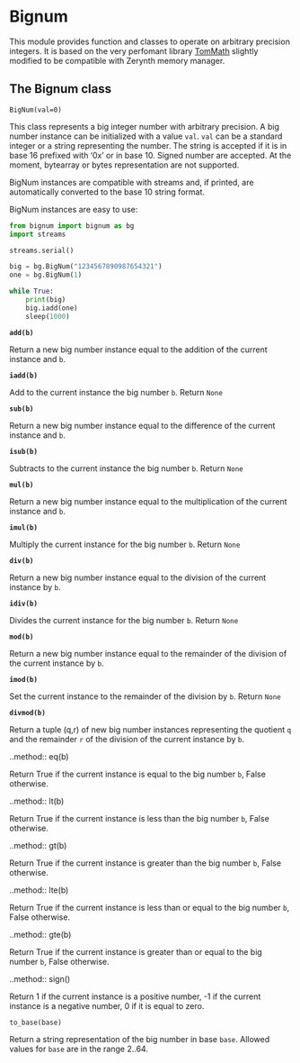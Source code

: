 # Bignum

This module provides function and classes to operate on arbitrary precision integers.
It is based on the very perfomant library [TomMath](https://github.com/libtom/libtommath) slightly
modified to be compatible with Zerynth memory manager.

## The Bignum class



`BigNum(val=0)`

This class represents a big integer number with arbitrary precision. A big number instance can be initialized with
a value ```val```. ```val``` can be a standard integer or a string representing the number. The string is accepted if it is in base 16
prefixed with  ‘0x’ or in base 10. Signed number are accepted. At the moment, bytearray or bytes representation are not supported.

BigNum instances are compatible with streams and, if printed, are automatically converted to the base 10 string format.

BigNum instances are easy to use:

``` python
from bignum import bignum as bg
import streams

streams.serial()

big = bg.BigNum("1234567890987654321")
one = bg.BigNum(1)

while True:
    print(big)
    big.iadd(one)
    sleep(1000)
```


**`add(b)`**

Return a new big number instance equal to the addition of the current instance and ```b```.


**`iadd(b)`**

Add to the current instance the big number ```b```. Return `None`


**`sub(b)`**

Return a new big number instance equal to the difference of the current instance and ```b```.


**`isub(b)`**

Subtracts to the current instance the big number ```b```. Return `None`


**`mul(b)`**

Return a new big number instance equal to the multiplication of the current instance and ```b```.


**`imul(b)`**

Multiply the current instance for the big number ```b```. Return `None`


**`div(b)`**

Return a new big number instance equal to the division of the current instance by ```b```.


**`idiv(b)`**

Divides the current instance for the big number ```b```. Return `None`


**`mod(b)`**

Return a new big number instance equal to the remainder of the division of the current instance by ```b```.


**`imod(b)`**

Set the current instance to the remainder of the division by ```b```. Return `None`


**`divmod(b)`**

Return a tuple (q,r) of new big number instances representing the quotient ```q``` and the remainder ```r``` of the division of the current instance by ```b```.

..method:: eq(b)

Return True if the current instance is equal to the big number ```b```, False otherwise.

..method:: lt(b)

Return True if the current instance is less than the big number ```b```, False otherwise.

..method:: gt(b)

Return True if the current instance is greater than the big number ```b```, False otherwise.

..method:: lte(b)

Return True if the current instance is less than or equal to the big number ```b```, False otherwise.

..method:: gte(b)

Return True if the current instance is greater than or equal to the big number ```b```, False otherwise.

..method:: sign()

Return 1 if the current instance is a positive number, -1 if the current instance is a negative number, 0 if it is equal to zero.


`to_base(base)`

Return a string representation of the big number in base ```base```. Allowed values for ```base``` are in the range 2..64.
<!--stackedit_data:
eyJoaXN0b3J5IjpbLTE2NDM0NjkwNDMsMjQ5ODAyODg3LDY4ND
I2MjExMiwtMjA3ODQ1Mzg1OSw2ODQyNjIxMTJdfQ==
-->